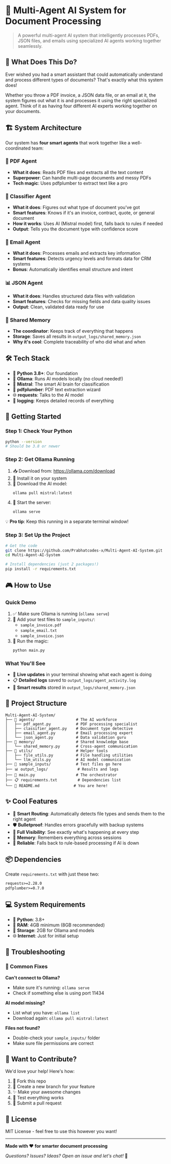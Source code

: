 # 🤖 Multi-Agent AI System for Document Processing

> A powerful multi-agent AI system that intelligently processes PDFs, JSON files, and emails using specialized AI agents working together seamlessly.

## 🎯 What Does This Do?

Ever wished you had a smart assistant that could automatically understand and process different types of documents? That's exactly what this system does! 

Whether you throw a PDF invoice, a JSON data file, or an email at it, the system figures out what it is and processes it using the right specialized agent. Think of it as having four different AI experts working together on your documents.

## 🏗️ System Architecture

Our system has **four smart agents** that work together like a well-coordinated team:

### 📄 PDF Agent
- **What it does**: Reads PDF files and extracts all the text content
- **Superpower**: Can handle multi-page documents and messy PDFs
- **Tech magic**: Uses pdfplumber to extract text like a pro

### 🎯 Classifier Agent  
- **What it does**: Figures out what type of document you've got
- **Smart features**: Knows if it's an invoice, contract, quote, or general document
- **How it works**: Uses AI (Mistral model) first, falls back to rules if needed
- **Output**: Tells you the document type with confidence score

### 📧 Email Agent
- **What it does**: Processes emails and extracts key information
- **Smart features**: Detects urgency levels and formats data for CRM systems
- **Bonus**: Automatically identifies email structure and intent

### 📊 JSON Agent
- **What it does**: Handles structured data files with validation
- **Smart features**: Checks for missing fields and data quality issues
- **Output**: Clean, validated data ready for use

### 🧠 Shared Memory
- **The coordinator**: Keeps track of everything that happens
- **Storage**: Saves all results in `output_logs/shared_memory.json`
- **Why it's cool**: Complete traceability of who did what and when

## 🛠️ Tech Stack

- 🐍 **Python 3.8+**: Our foundation
- 🦙 **Ollama**: Runs AI models locally (no cloud needed!)
- 🤖 **Mistral**: The smart AI brain for classification
- 📖 **pdfplumber**: PDF text extraction wizard
- 🌐 **requests**: Talks to the AI model
- 📝 **logging**: Keeps detailed records of everything

## 🚀 Getting Started

### Step 1: Check Your Python
```bash
python --version
# Should be 3.8 or newer
```

### Step 2: Get Ollama Running
1. 📥 Download from: https://ollama.com/download
2. 🔧 Install it on your system
3. 🤖 Download the AI model:
   ```bash
   ollama pull mistral:latest
   ```
4. 🚀 Start the server:
   ```bash
   ollama serve
   ```
   
💡 **Pro tip**: Keep this running in a separate terminal window!

### Step 3: Set Up the Project
```bash
# Get the code
git clone https://github.com/Prabhatcodes-x/Multi-Agent-AI-System.git
cd Multi-Agent-AI-System

# Install dependencies (just 2 packages!)
pip install -r requirements.txt
```

## 🎮 How to Use

### Quick Demo
1. ✅ Make sure Ollama is running (`ollama serve`)
2. 📁 Add your test files to `sample_inputs/`:
   - `sample_invoice.pdf`
   - `sample_email.txt` 
   - `sample_invoice.json`
3. 🚀 Run the magic:
   ```bash
   python main.py
   ```

### What You'll See
- 💬 **Live updates** in your terminal showing what each agent is doing
- 📋 **Detailed logs** saved to `output_logs/agent_activity.log`
- 🧠 **Smart results** stored in `output_logs/shared_memory.json`

## 📁 Project Structure

```
Multi-Agent-AI-System/
├── 🤖 agents/                  # The AI workforce
│   ├── pdf_agent.py           # PDF processing specialist
│   ├── classifier_agent.py    # Document type detective
│   ├── email_agent.py         # Email processing expert
│   └── json_agent.py          # Data validation guru
├── 🧠 memory/                  # Shared knowledge base
│   └── shared_memory.py       # Cross-agent communication
├── 🔧 utils/                   # Helper tools
│   ├── file_utils.py          # File handling utilities
│   └── llm_utils.py           # AI model communication
├── 📂 sample_inputs/           # Test files go here
├── 📊 output_logs/             # Results and logs
├── 🚀 main.py                  # The orchestrator
├── 📋 requirements.txt         # Dependencies list
└── 📖 README.md               # You are here!
```

## ✨ Cool Features

- 🎯 **Smart Routing**: Automatically detects file types and sends them to the right agent
- 🛡️ **Bulletproof**: Handles errors gracefully with backup systems
- 👀 **Full Visibility**: See exactly what's happening at every step
- 💾 **Memory**: Remembers everything across sessions
- 🔄 **Reliable**: Falls back to rule-based processing if AI is down

## 📦 Dependencies

Create `requirements.txt` with just these two:
```txt
requests>=2.28.0
pdfplumber>=0.7.0
```

## 💻 System Requirements

- 🐍 **Python**: 3.8+
- 🧠 **RAM**: 4GB minimum (8GB recommended)
- 💽 **Storage**: 2GB for Ollama and models
- 🌐 **Internet**: Just for initial setup

## 🚨 Troubleshooting

### 🔧 Common Fixes

**Can't connect to Ollama?**
- Make sure it's running: `ollama serve`
- Check if something else is using port 11434

**AI model missing?**
- List what you have: `ollama list`
- Download again: `ollama pull mistral:latest`

**Files not found?**
- Double-check your `sample_inputs/` folder
- Make sure file permissions are correct

## 🤝 Want to Contribute?

We'd love your help! Here's how:

1. 🍴 Fork this repo
2. 🌿 Create a new branch for your feature
3. ✨ Make your awesome changes
4. 🧪 Test everything works
5. 🚀 Submit a pull request

## 📄 License

MIT License - feel free to use this however you want!

---

**Made with ❤️ for smarter document processing**

*Questions? Issues? Ideas? Open an issue and let's chat!* 💬

